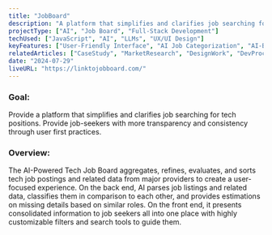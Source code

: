 ```yaml
---
title: "JobBoard"
description: "A platform that simplifies and clarifies job searching for tech positions with transparency and consistency."
projectType: ["AI", "Job Board", "Full-Stack Development"]
techUsed: ["JavaScript", "AI", "LLMs", "UX/UI Design"]
keyFeatures: ["User-Friendly Interface", "AI Job Categorization", "AI-Based Job Posting Refinement", "Job Posting Data Aggregation"]
relatedArticles: ["CaseStudy", "MarketResearch", "DesignWork", "DevProcess"]
date: "2024-07-29"
liveURL: "https://linktojobboard.com/"
---
```


### Goal:
Provide a platform that simplifies and clarifies job searching for tech positions. Provide job-seekers with more transparency and consistency through user first practices.

### Overview:
The AI-Powered Tech Job Board aggregates, refines, evaluates, and sorts tech job postings and related data from major providers to create a user-focused experience. On the back end, AI parses job listings and related data, classifies them in comparison to each other, and provides estimations on missing details based on similar roles. On the front end, it presents consolidated information to job seekers all into one place with highly customizable filters and search tools to guide them.